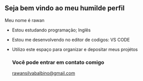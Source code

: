 ## Seja bem vindo ao meu humilde perfil


Meu nome é rawan

- Estou estudando programação; Inglês
- Estou me desenvolvendo no editor de codigos: VS CODE
- Utilizo este espaço para organizar e depositar meus projétos

  ### Você pode entrar em contato comigo

  rawansilvabalbino@gmail.com
